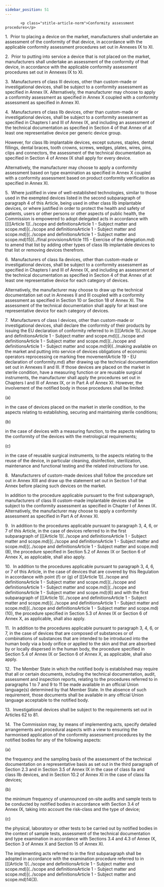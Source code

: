 ```yaml
---
sidebar_position: 51
---
```

           <p class="stitle-article-norm">Conformity assessment procedures</p>
   <p class="norm">1.&nbsp;&nbsp;Prior to placing a device on the 
market, manufacturers shall undertake an assessment of the conformity of
 that device, in accordance with the applicable conformity assessment 
procedures set out in Annexes&nbsp;IX to XI.</p>
   <p class="norm">2.&nbsp;&nbsp;Prior to putting into service a device 
that is not placed on the market, manufacturers shall undertake an 
assessment of the conformity of that device, in accordance with the 
applicable conformity assessment procedures set out in Annexes&nbsp;IX 
to XI.</p>
   <p class="norm">3.&nbsp;&nbsp;Manufacturers of class&nbsp;III 
devices, other than custom-made or investigational devices, shall be 
subject to a conformity assessment as specified in Annex&nbsp;IX. 
Alternatively, the manufacturer may choose to apply a conformity 
assessment as specified in Annex&nbsp;X coupled with a conformity 
assessment as specified in Annex&nbsp;XI.</p>
   <p class="norm">4.&nbsp;&nbsp;Manufacturers of class IIb devices, 
other than custom-made or investigational devices, shall be subject to a
 conformity assessment as specified in Chapters&nbsp;I and III of 
Annex&nbsp;IX, and including an assessment of the technical 
documentation as specified in Section&nbsp;4 of that Annex&nbsp;of at 
least one representative device per generic device group.</p>
   <p class="norm">However, for class&nbsp;IIb implantable devices, 
except sutures, staples, dental fillings, dental braces, tooth crowns, 
screws, wedges, plates, wires, pins, clips and connectors, the 
assessment of the technical documentation as specified in Section 4 of 
Annex IX shall apply for every device.</p>
   <p class="norm">Alternatively, the manufacturer may choose to apply a
 conformity assessment based on type examination as specified in 
Annex&nbsp;X coupled with a conformity assessment based on product 
conformity verification as specified in Annex&nbsp;XI.</p>
   <p class="norm">5.&nbsp;&nbsp;Where justified in view of 
well-established technologies, similar to those used in the exempted 
devices listed in the second subparagraph&nbsp;of paragraph&nbsp;4 of 
this Article, being used in other class IIb implantable devices, or 
where justified in order to protect the health and safety of patients, 
users or other persons or other aspects of public health, the Commission
 is empowered to adopt delegated acts in accordance with 
[[[[Article&nbsp;1](../scope and definitionsArticle 1 - Subject matter and scope.md)](../scope and definitionsArticle 1 - Subject matter and scope.md)](../scope and definitionsArticle 1 - Subject matter and scope.md)15](../final provisionsArticle 115 - Exercise of the delegation.md) to amend that list by adding other types of class IIb 
implantable devices to that list or removing devices therefrom.</p>
   <p class="norm">6.&nbsp;&nbsp;Manufacturers of class IIa devices, 
other than custom-made or investigational devices, shall be subject to a
 conformity assessment as specified in Chapters&nbsp;I and III of 
Annex&nbsp;IX, and including an assessment of the technical 
documentation as specified in Section&nbsp;4 of that Annex&nbsp;of at 
least one representative device for each category of devices.</p>
   <p class="norm">Alternatively, the manufacturer may choose to draw up
 the technical documentation set out in Annexes&nbsp;II and III coupled 
with a conformity assessment as specified in Section&nbsp;10 or 
Section&nbsp;18 of Annex&nbsp;XI. The assessment of the technical 
documentation shall apply for at least one representative device for 
each category of devices.</p>
   <p class="norm">7.&nbsp;&nbsp;Manufacturers of class I devices, other
 than custom-made or investigational devices, shall declare the 
conformity of their products by issuing the EU&nbsp;declaration of 
conformity referred to in [[[[Article&nbsp;1](../scope and definitionsArticle 1 - Subject matter and scope.md)](../scope and definitionsArticle 1 - Subject matter and scope.md)](../scope and definitionsArticle 1 - Subject matter and scope.md)9](../making available on the market and putting  into service of devices obligations of economic operators  reprocessing ce marking free movementArticle 19 - EU declaration of conformity.md) after drawing up the technical
 documentation set out in Annexes&nbsp;II and III. If those devices are 
placed on the market in sterile condition, have a measuring function or 
are reusable surgical instruments, the manufacturer shall apply the 
procedures set out in Chapters&nbsp;I and III of Annex&nbsp;IX, or in 
Part&nbsp;A of Annex&nbsp;XI. However, the involvement of the notified 
body in those procedures shall be limited:</p>
   <div class="grid-container grid-list">
      <div class="list grid-list-column-1">
         <span>(a)&nbsp;</span>
      </div>
      <div class="grid-list-column-2">
         <p class="norm">in the case of devices placed on the market in 
sterile condition, to the aspects relating to establishing, securing and
 maintaining sterile conditions;</p>
      </div>
   </div>
   <div class="grid-container grid-list">
      <div class="list grid-list-column-1">
         <span>(b)&nbsp;</span>
      </div>
      <div class="grid-list-column-2">
         <p class="norm">in the case of devices with a measuring 
function, to the aspects relating to the conformity of the devices with 
the metrological requirements;</p>
      </div>
   </div>
   <div class="grid-container grid-list">
      <div class="list grid-list-column-1">
         <span>(c)&nbsp;</span>
      </div>
      <div class="grid-list-column-2">
         <p class="norm">in the case of reusable surgical instruments, 
to the aspects relating to the reuse of the device, in particular 
cleaning, disinfection, sterilization, maintenance and functional 
testing and the related instructions for use.</p>
      </div>
   </div>
   <p class="norm">8.&nbsp;&nbsp;Manufacturers of custom-made devices 
shall follow the procedure set out in Annex&nbsp;XIII and draw up the 
statement set out in Section&nbsp;1 of that Annex&nbsp;before placing 
such devices on the market.</p>
   <p class="norm">In addition to the procedure applicable pursuant to 
the first subparagraph, manufacturers of class III custom-made 
implantable devices shall be subject to the conformity assessment as 
specified in Chapter&nbsp;I of Annex&nbsp;IX. Alternatively, the 
manufacturer may choose to apply a conformity assessment as specified in
 Part A of Annex&nbsp;XI.</p>
   <p class="norm">9.&nbsp;&nbsp;In addition to the procedures 
applicable pursuant to paragraph&nbsp;3, 4, 6, or 7 of this Article, in 
the case of devices referred to in the first subparagraph&nbsp;of 
[[[Article&nbsp;1](../scope and definitionsArticle 1 - Subject matter and scope.md)](../scope and definitionsArticle 1 - Subject matter and scope.md)](../scope and definitionsArticle 1 - Subject matter and scope.md)(8), the procedure specified in Section&nbsp;5.2 of 
Annex&nbsp;IX or Section&nbsp;6 of Annex&nbsp;X, as applicable, shall 
also apply.</p>
   <p class="norm">10.&nbsp;&nbsp;In addition to the procedures 
applicable pursuant to paragraph&nbsp;3, 4, 6, or 7 of this Article, in 
the case of devices that are covered by this Regulation in accordance 
with point&nbsp;(f) or (g) of [[[Article&nbsp;1](../scope and definitionsArticle 1 - Subject matter and scope.md)](../scope and definitionsArticle 1 - Subject matter and scope.md)](../scope and definitionsArticle 1 - Subject matter and scope.md)(6) and with the first 
subparagraph&nbsp;of [[[Article&nbsp;1](../scope and definitionsArticle 1 - Subject matter and scope.md)](../scope and definitionsArticle 1 - Subject matter and scope.md)](../scope and definitionsArticle 1 - Subject matter and scope.md)(10), the procedure specified in 
Section&nbsp;5.3 of Annex&nbsp;IX or Section&nbsp;6 of Annex&nbsp;X, as 
applicable, shall also apply.</p>
   <p class="norm">11.&nbsp;&nbsp;In addition to the procedures 
applicable pursuant to paragraph&nbsp;3, 4, 6, or 7, in the case of 
devices that are composed of substances or of combinations of substances
 that are intended to be introduced into the human body via a body 
orifice or applied to the skin and that are absorbed by or locally 
dispersed in the human body, the procedure specified in Section&nbsp;5.4
 of Annex&nbsp;IX or Section&nbsp;6 of Annex&nbsp;X, as applicable, 
shall also apply.</p>
   <p class="norm">12.&nbsp;&nbsp;The Member&nbsp;State in which the 
notified body is established may require that all or certain documents, 
including the technical documentation, audit, assessment and inspection 
reports, relating to the procedures referred to in paragraphs 1 to 7 and
 9 to 11 be made available in an official Union language(s) determined 
by that Member&nbsp;State. In the absence of such requirement, those 
documents shall be available in any official Union language acceptable 
to the notified body.</p>
   <p class="norm">13.&nbsp;&nbsp;Investigational devices shall be subject to the requirements set out in Articles&nbsp;62 to&nbsp;81.</p>
   <p class="norm">14.&nbsp;&nbsp;The Commission may, by means of 
implementing acts, specify detailed arrangements and procedural aspects 
with a view to ensuring the harmonised application of the conformity 
assessment procedures by the notified bodies for any of the following 
aspects:</p>
   <div class="grid-container grid-list">
      <div class="list grid-list-column-1">
         <span>(a)&nbsp;</span>
      </div>
      <div class="grid-list-column-2">
         <p class="norm">the frequency and the sampling basis of the 
assessment of the technical documentation on a representative basis as 
set out in the third paragraph&nbsp;of Section&nbsp;2.3 and in 
Section&nbsp;3.5 of Annex&nbsp;IX in the case of class&nbsp;IIa and 
class&nbsp;IIb devices, and in Section&nbsp;10.2 of Annex&nbsp;XI in the
 case of class&nbsp;IIa devices;</p>
      </div>
   </div>
   <div class="grid-container grid-list">
      <div class="list grid-list-column-1">
         <span>(b)&nbsp;</span>
      </div>
      <div class="grid-list-column-2">
         <p class="norm">the minimum frequency of unannounced on-site 
audits and sample tests to be conducted by notified bodies in accordance
 with Section&nbsp;3.4 of Annex&nbsp;IX, taking into account the 
risk-class and the type of device;</p>
      </div>
   </div>
   <div class="grid-container grid-list">
      <div class="list grid-list-column-1">
         <span>(c)&nbsp;</span>
      </div>
      <div class="grid-list-column-2">
         <p class="norm">the physical, laboratory or other tests to be 
carried out by notified bodies in the context of sample tests, 
assessment of the technical documentation and type examination in 
accordance with Sections 3.4 and 4.3 of Annex&nbsp;IX, Section&nbsp;3 of
 Annex&nbsp;X and Section&nbsp;15 of Annex&nbsp;XI.</p>
      </div>
   </div>
   <p class="norm">The implementing acts referred to in the first 
subparagraph&nbsp;shall be adopted in accordance with the examination 
procedure referred to in [[[Article&nbsp;1](../scope and definitionsArticle 1 - Subject matter and scope.md)](../scope and definitionsArticle 1 - Subject matter and scope.md)](../scope and definitionsArticle 1 - Subject matter and scope.md)14(3).</p>